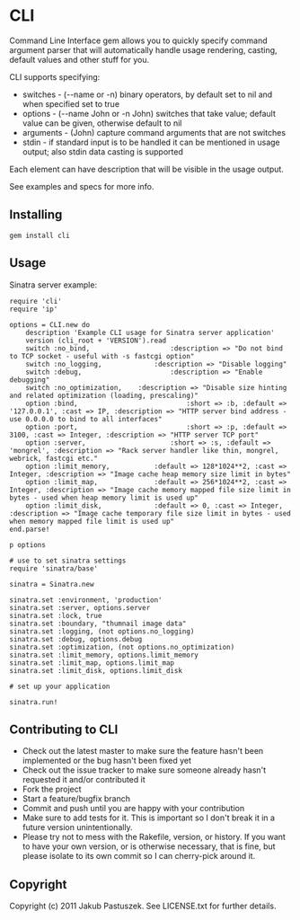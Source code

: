 # CLI

Command Line Interface gem allows you to quickly specify command argument parser that will automatically handle usage rendering, casting, default values and other stuff for you.

CLI supports specifying:
* switches - (--name or -n) binary operators, by default set to nil and when specified set to true
* options - (--name John or -n John) switches that take value; default value can be given, otherwise default to nil
* arguments - (John) capture command arguments that are not switches
* stdin - if standard input is to be handled it can be mentioned in usage output; also stdin data casting is supported

Each element can have description that will be visible in the usage output.

See examples and specs for more info.

## Installing

    gem install cli

## Usage

Sinatra server example:

    require 'cli'
    require 'ip'
    
    options = CLI.new do
    	description 'Example CLI usage for Sinatra server application'
    	version (cli_root + 'VERSION').read
    	switch :no_bind,					:description => "Do not bind to TCP socket - useful with -s fastcgi option"
    	switch :no_logging,				:description => "Disable logging"
    	switch :debug,						:description => "Enable debugging"
    	switch :no_optimization,	:description => "Disable size hinting and related optimization (loading, prescaling)"
    	option :bind,							:short => :b, :default => '127.0.0.1', :cast => IP, :description => "HTTP server bind address - use 0.0.0.0 to bind to all interfaces"
    	option :port,							:short => :p, :default => 3100, :cast => Integer, :description => "HTTP server TCP port"
    	option :server,						:short => :s, :default => 'mongrel', :description => "Rack server handler like thin, mongrel, webrick, fastcgi etc."
    	option :limit_memory,			:default => 128*1024**2, :cast => Integer, :description => "Image cache heap memory size limit in bytes"
    	option :limit_map,				:default => 256*1024**2, :cast => Integer, :description => "Image cache memory mapped file size limit in bytes - used when heap memory limit is used up"
    	option :limit_disk,				:default => 0, :cast => Integer, :description => "Image cache temporary file size limit in bytes - used when memory mapped file limit is used up"
    end.parse!
    
    p options
    
    # use to set sinatra settings
    require 'sinatra/base'
    
    sinatra = Sinatra.new
    
    sinatra.set :environment, 'production'
    sinatra.set :server, options.server
    sinatra.set :lock, true
    sinatra.set :boundary, "thumnail image data"
    sinatra.set :logging, (not options.no_logging)
    sinatra.set :debug, options.debug
    sinatra.set :optimization, (not options.no_optimization)
    sinatra.set :limit_memory, options.limit_memory
    sinatra.set :limit_map, options.limit_map
    sinatra.set :limit_disk, options.limit_disk
    
    # set up your application
    
    sinatra.run!

## Contributing to CLI
 
* Check out the latest master to make sure the feature hasn't been implemented or the bug hasn't been fixed yet
* Check out the issue tracker to make sure someone already hasn't requested it and/or contributed it
* Fork the project
* Start a feature/bugfix branch
* Commit and push until you are happy with your contribution
* Make sure to add tests for it. This is important so I don't break it in a future version unintentionally.
* Please try not to mess with the Rakefile, version, or history. If you want to have your own version, or is otherwise necessary, that is fine, but please isolate to its own commit so I can cherry-pick around it.

## Copyright

Copyright (c) 2011 Jakub Pastuszek. See LICENSE.txt for
further details.

